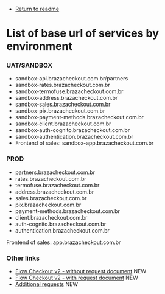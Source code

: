 - [Return to readme](readme.md)
# List of base url of services by environment
### UAT/SANDBOX
- sandbox-api.brazacheckout.com.br/partners
- sandbox-rates.brazacheckout.com.br
- sandbox-termofuse.brazacheckout.com.br
- sandbox-address.brazacheckout.com.br
- sandbox-sales.brazacheckout.com.br
- sandbox-pix.brazacheckout.com.br
- sandbox-payment-methods.brazacheckout.com.br
- sandbox-client.brazacheckout.com.br
- sandbox-auth-cognito.brazacheckout.com.br
- sandbox-authentication.brazacheckout.com.br
- Frontend of sales: sandbox-app.brazacheckout.com.br

### PROD
- partners.brazacheckout.com.br
- rates.brazacheckout.com.br
- termofuse.brazacheckout.com.br
- address.brazacheckout.com.br
- sales.brazacheckout.com.br
- pix.brazacheckout.com.br
- payment-methods.brazacheckout.com.br
- client.brazacheckout.com.br
- auth-cognito.brazacheckout.com.br
- authentication.brazacheckout.com.br

Frontend of sales: app.brazacheckout.com.br

### Other links
- [Flow Checkout v2 - without request document](flow-checkout-v2-without-document.md) NEW
- [Flow Checkout v2 - with request document](flow-checkout-v2-without-document.md) NEW
- [Additional requests](flow-checkout-v2-additional-request.md) NEW
